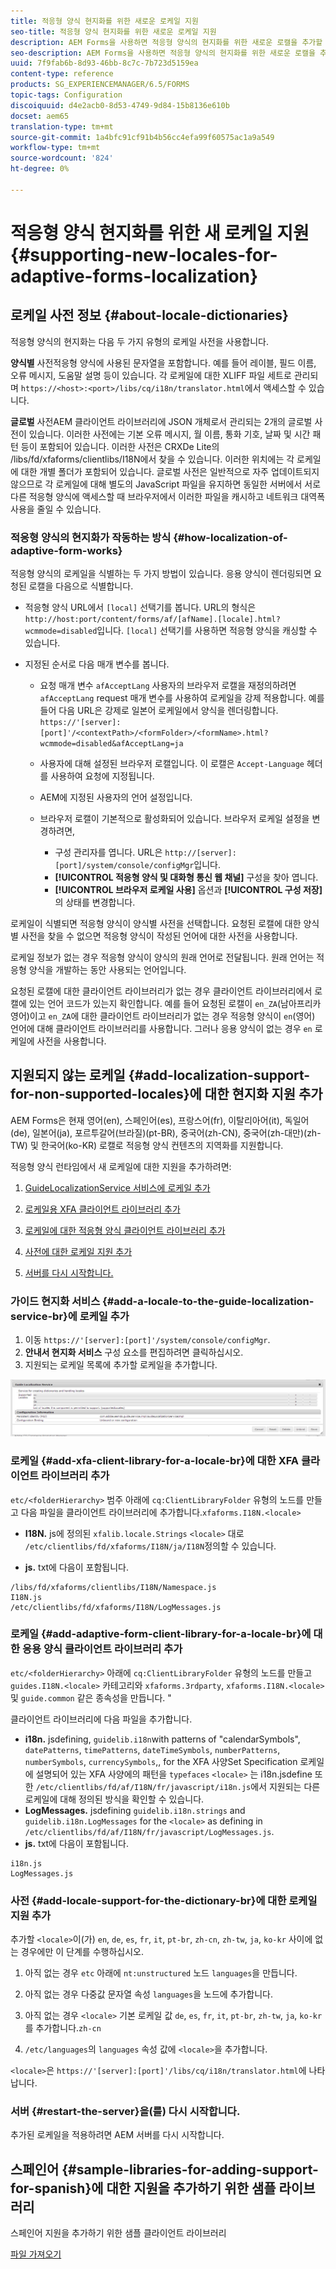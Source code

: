 ```yaml
---
title: 적응형 양식 현지화를 위한 새로운 로케일 지원
seo-title: 적응형 양식 현지화를 위한 새로운 로케일 지원
description: AEM Forms을 사용하면 적응형 양식의 현지화를 위한 새로운 로캘을 추가할 수 있습니다. 기본적으로 지원되는 로케일은 영어, 프랑스어, 독일어 및 일본어입니다.
seo-description: AEM Forms을 사용하면 적응형 양식의 현지화를 위한 새로운 로캘을 추가할 수 있습니다. 기본적으로 지원되는 로케일은 영어, 프랑스어, 독일어 및 일본어입니다.
uuid: 7f9fab6b-8d93-46bb-8c7c-7b723d5159ea
content-type: reference
products: SG_EXPERIENCEMANAGER/6.5/FORMS
topic-tags: Configuration
discoiquuid: d4e2acb0-8d53-4749-9d84-15b8136e610b
docset: aem65
translation-type: tm+mt
source-git-commit: 1a4bfc91cf91b4b56cc4efa99f60575ac1a9a549
workflow-type: tm+mt
source-wordcount: '824'
ht-degree: 0%

---
```



# 적응형 양식 현지화를 위한 새 로케일 지원{#supporting-new-locales-for-adaptive-forms-localization}

## 로케일 사전 정보 {#about-locale-dictionaries}

적응형 양식의 현지화는 다음 두 가지 유형의 로케일 사전을 사용합니다.

**양식별** 사전적응형 양식에 사용된 문자열을 포함합니다. 예를 들어 레이블, 필드 이름, 오류 메시지, 도움말 설명 등이 있습니다. 각 로케일에 대한 XLIFF 파일 세트로 관리되며 `https://<host>:<port>/libs/cq/i18n/translator.html`에서 액세스할 수 있습니다.

**글로벌** 사전AEM 클라이언트 라이브러리에 JSON 개체로서 관리되는 2개의 글로벌 사전이 있습니다. 이러한 사전에는 기본 오류 메시지, 월 이름, 통화 기호, 날짜 및 시간 패턴 등이 포함되어 있습니다. 이러한 사전은 CRXDe Lite의 /libs/fd/xfaforms/clientlibs/I18N에서 찾을 수 있습니다. 이러한 위치에는 각 로케일에 대한 개별 폴더가 포함되어 있습니다. 글로벌 사전은 일반적으로 자주 업데이트되지 않으므로 각 로케일에 대해 별도의 JavaScript 파일을 유지하면 동일한 서버에서 서로 다른 적응형 양식에 액세스할 때 브라우저에서 이러한 파일을 캐시하고 네트워크 대역폭 사용을 줄일 수 있습니다.

### 적응형 양식의 현지화가 작동하는 방식 {#how-localization-of-adaptive-form-works}

적응형 양식의 로케일을 식별하는 두 가지 방법이 있습니다. 응용 양식이 렌더링되면 요청된 로캘을 다음으로 식별합니다.

* 적응형 양식 URL에서 `[local]` 선택기를 봅니다. URL의 형식은 `http://host:port/content/forms/af/[afName].[locale].html?wcmmode=disabled`입니다. `[local]` 선택기를 사용하면 적응형 양식을 캐싱할 수 있습니다.

* 지정된 순서로 다음 매개 변수를 봅니다.

   * 요청 매개 변수 `afAcceptLang`
사용자의 브라우저 로캘을 재정의하려면 
`afAcceptLang` request 매개 변수를 사용하여 로케일을 강제 적용합니다. 예를 들어 다음 URL은 강제로 일본어 로케일에서 양식을 렌더링합니다.
      `https://'[server]:[port]'/<contextPath>/<formFolder>/<formName>.html?wcmmode=disabled&afAcceptLang=ja`

   * 사용자에 대해 설정된 브라우저 로캘입니다. 이 로캘은 `Accept-Language` 헤더를 사용하여 요청에 지정됩니다.

   * AEM에 지정된 사용자의 언어 설정입니다.

   * 브라우저 로캘이 기본적으로 활성화되어 있습니다. 브라우저 로케일 설정을 변경하려면,
      * 구성 관리자를 엽니다. URL은 `http://[server]:[port]/system/console/configMgr`입니다.
      * **[!UICONTROL 적응형 양식 및 대화형 통신 웹 채널]** 구성을 찾아 엽니다.
      * **[!UICONTROL 브라우저 로케일 사용]** 옵션과 **[!UICONTROL 구성 저장]**&#x200B;의 상태를 변경합니다.

로케일이 식별되면 적응형 양식이 양식별 사전을 선택합니다. 요청된 로캘에 대한 양식별 사전을 찾을 수 없으면 적응형 양식이 작성된 언어에 대한 사전을 사용합니다.

로케일 정보가 없는 경우 적응형 양식이 양식의 원래 언어로 전달됩니다. 원래 언어는 적응형 양식을 개발하는 동안 사용되는 언어입니다.

요청된 로캘에 대한 클라이언트 라이브러리가 없는 경우 클라이언트 라이브러리에서 로캘에 있는 언어 코드가 있는지 확인합니다. 예를 들어 요청된 로캘이 `en_ZA`(남아프리카 영어)이고 `en_ZA`에 대한 클라이언트 라이브러리가 없는 경우 적응형 양식이 `en`(영어) 언어에 대해 클라이언트 라이브러리를 사용합니다. 그러나 응용 양식이 없는 경우 `en` 로케일에 사전을 사용합니다.

## 지원되지 않는 로케일 {#add-localization-support-for-non-supported-locales}에 대한 현지화 지원 추가

AEM Forms은 현재 영어(en), 스페인어(es), 프랑스어(fr), 이탈리아어(it), 독일어(de), 일본어(ja), 포르투갈어(브라질)(pt-BR), 중국어(zh-CN), 중국어(zh-대만)(zh-TW) 및 한국어(ko-KR) 로캘로 적응형 양식 컨텐츠의 지역화를 지원합니다.

적응형 양식 런타임에서 새 로케일에 대한 지원을 추가하려면:

1. [GuideLocalizationService 서비스에 로케일 추가](../../forms/using/supporting-new-language-localization.md#p-add-a-locale-to-the-guide-localization-service-br-p)

1. [로케일용 XFA 클라이언트 라이브러리 추가](../../forms/using/supporting-new-language-localization.md#p-add-xfa-client-library-for-a-locale-br-p)

1. [로케일에 대한 적응형 양식 클라이언트 라이브러리 추가](../../forms/using/supporting-new-language-localization.md#p-add-adaptive-form-client-library-for-a-locale-br-p)
1. [사전에 대한 로케일 지원 추가](../../forms/using/supporting-new-language-localization.md#p-add-locale-support-for-the-dictionary-br-p)
1. [서버를 다시 시작합니다.](../../forms/using/supporting-new-language-localization.md#p-restart-the-server-p)

### 가이드 현지화 서비스 {#add-a-locale-to-the-guide-localization-service-br}에 로케일 추가

1. 이동 `https://'[server]:[port]'/system/console/configMgr`.
1. **안내서 현지화 서비스** 구성 요소를 편집하려면 클릭하십시오.
1. 지원되는 로케일 목록에 추가할 로케일을 추가합니다.

![GuideLocalizationService](assets/configservice.png)

### 로케일 {#add-xfa-client-library-for-a-locale-br}에 대한 XFA 클라이언트 라이브러리 추가

`etc/<folderHierarchy>` 범주 아래에 `cq:ClientLibraryFolder` 유형의 노드를 만들고 다음 파일을 클라이언트 라이브러리에 추가합니다.`xfaforms.I18N.<locale>`

* **I18N.** js에 정의된  `xfalib.locale.Strings`  `<locale>` 대로  `/etc/clientlibs/fd/xfaforms/I18N/ja/I18N`정의할 수 있습니다.

* **js.** txt에 다음이 포함됩니다.

```text
/libs/fd/xfaforms/clientlibs/I18N/Namespace.js
I18N.js
/etc/clientlibs/fd/xfaforms/I18N/LogMessages.js
```

### 로케일 {#add-adaptive-form-client-library-for-a-locale-br}에 대한 응용 양식 클라이언트 라이브러리 추가

`etc/<folderHierarchy>` 아래에 `cq:ClientLibraryFolder` 유형의 노드를 만들고 `guides.I18N.<locale>` 카테고리와 `xfaforms.3rdparty`, `xfaforms.I18N.<locale>` 및 `guide.common` 같은 종속성을 만듭니다. &quot;

클라이언트 라이브러리에 다음 파일을 추가합니다.

* **i18n.** jsdefining,  `guidelib.i18n`with patterns of &quot;calendarSymbols&quot;,  `datePatterns`,  `timePatterns`,  `dateTimeSymbols`,  `numberPatterns`,  `numberSymbols`,  `currencySymbols`,, for the XFA 사양Set Specification 로케일에 설명되어 있는 XFA 사양에의 패턴을  `typefaces`   `<locale>`   [ ](https://helpx.adobe.com/content/dam/Adobe/specs/xfa_spec_3_3.pdf)는 i18n.jsdefine 또한 `/etc/clientlibs/fd/af/I18N/fr/javascript/i18n.js`에서 지원되는 다른 로케일에 대해 정의된 방식을 확인할 수 있습니다.
* **LogMessages.** jsdefining  `guidelib.i18n.strings` and  `guidelib.i18n.LogMessages` for the  `<locale>` as defining in  `/etc/clientlibs/fd/af/I18N/fr/javascript/LogMessages.js`.
* **js.** txt에 다음이 포함됩니다.

```text
i18n.js
LogMessages.js
```

### 사전 {#add-locale-support-for-the-dictionary-br}에 대한 로케일 지원 추가

추가할 `<locale>`이(가) `en`, `de`, `es`, `fr`, `it`, `pt-br`, `zh-cn`, `zh-tw`, `ja`, `ko-kr` 사이에 없는 경우에만 이 단계를 수행하십시오.

1. 아직 없는 경우 `etc` 아래에 `nt:unstructured` 노드 `languages`을 만듭니다.

1. 아직 없는 경우 다중값 문자열 속성 `languages`을 노드에 추가합니다.
1. 아직 없는 경우 `<locale>` 기본 로케일 값 `de`, `es`, `fr`, `it`, `pt-br`, `zh-tw`, `ja`, `ko-kr`를 추가합니다.`zh-cn`

1. `/etc/languages`의 `languages` 속성 값에 `<locale>`을 추가합니다.

`<locale>`은 `https://'[server]:[port]'/libs/cq/i18n/translator.html`에 나타납니다.

### 서버 {#restart-the-server}을(를) 다시 시작합니다.

추가된 로케일을 적용하려면 AEM 서버를 다시 시작합니다.

## 스페인어 {#sample-libraries-for-adding-support-for-spanish}에 대한 지원을 추가하기 위한 샘플 라이브러리

스페인어 지원을 추가하기 위한 샘플 클라이언트 라이브러리

[파일 가져오기](assets/sample.zip)
